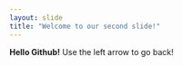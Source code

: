 ```yaml
---
layout: slide
title: "Welcome to our second slide!"
---
```

__Hello Github!__
Use the left arrow to go back!
